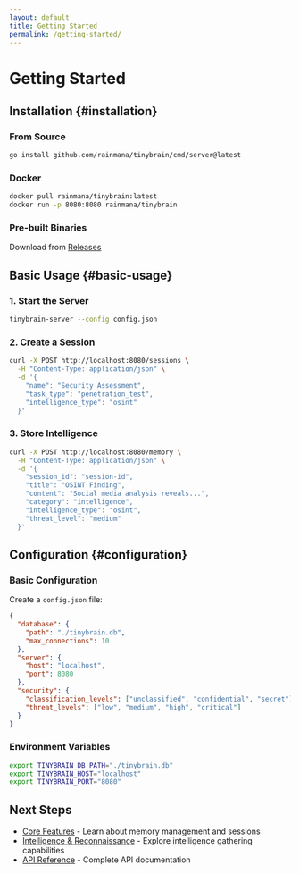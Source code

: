 ```yaml
---
layout: default
title: Getting Started
permalink: /getting-started/
---
```


# Getting Started

## Installation {#installation}

### From Source
```bash
go install github.com/rainmana/tinybrain/cmd/server@latest
```

### Docker
```bash
docker pull rainmana/tinybrain:latest
docker run -p 8080:8080 rainmana/tinybrain
```

### Pre-built Binaries
Download from [Releases](https://github.com/rainmana/tinybrain/releases)

## Basic Usage {#basic-usage}

### 1. Start the Server
```bash
tinybrain-server --config config.json
```

### 2. Create a Session
```bash
curl -X POST http://localhost:8080/sessions \
  -H "Content-Type: application/json" \
  -d '{
    "name": "Security Assessment",
    "task_type": "penetration_test",
    "intelligence_type": "osint"
  }'
```

### 3. Store Intelligence
```bash
curl -X POST http://localhost:8080/memory \
  -H "Content-Type: application/json" \
  -d '{
    "session_id": "session-id",
    "title": "OSINT Finding",
    "content": "Social media analysis reveals...",
    "category": "intelligence",
    "intelligence_type": "osint",
    "threat_level": "medium"
  }'
```

## Configuration {#configuration}

### Basic Configuration
Create a `config.json` file:

```json
{
  "database": {
    "path": "./tinybrain.db",
    "max_connections": 10
  },
  "server": {
    "host": "localhost",
    "port": 8080
  },
  "security": {
    "classification_levels": ["unclassified", "confidential", "secret"],
    "threat_levels": ["low", "medium", "high", "critical"]
  }
}
```

### Environment Variables
```bash
export TINYBRAIN_DB_PATH="./tinybrain.db"
export TINYBRAIN_HOST="localhost"
export TINYBRAIN_PORT="8080"
```

## Next Steps

- [Core Features](core-features/) - Learn about memory management and sessions
- [Intelligence & Reconnaissance](intelligence/) - Explore intelligence gathering capabilities
- [API Reference](api-reference/) - Complete API documentation
